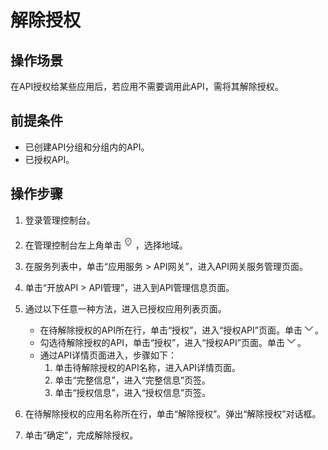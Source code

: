 # 解除授权<a name="apig-zh-ug-180307026"></a>

## 操作场景<a name="section186861138135115"></a>

在API授权给某些应用后，若应用不需要调用此API，需将其解除授权。

## 前提条件<a name="section0404140155713"></a>

-   已创建API分组和分组内的API。
-   已授权API。

## 操作步骤<a name="section12328173955914"></a>

1.  登录管理控制台。
2.  在管理控制台左上角单击![](figures/icon-region.png)，选择地域。
3.  在服务列表中，单击“应用服务 \> API网关”，进入API网关服务管理页面。
4.  单击“开放API \> API管理”，进入到API管理信息页面。
5.  通过以下任意一种方法，进入已授权应用列表页面。
    -   在待解除授权的API所在行，单击“授权”，进入“授权API”页面。单击![](figures/icon-down.png)。
    -   勾选待解除授权的API，单击“授权”，进入“授权API”页面。单击![](figures/icon-down.png)。
    -   通过API详情页面进入，步骤如下：
        1.  单击待解除授权的API名称，进入API详情页面。
        2.  单击“完整信息”，进入“完整信息”页签。
        3.  单击“授权信息”，进入“授权信息”页签。


6.  在待解除授权的应用名称所在行，单击“解除授权”。弹出“解除授权”对话框。
7.  单击“确定”，完成解除授权。

